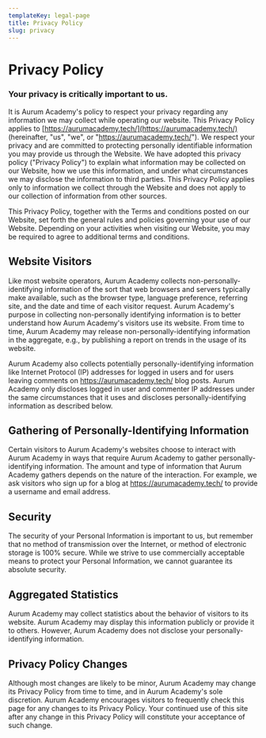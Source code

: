 ```yaml
---
templateKey: legal-page
title: Privacy Policy
slug: privacy 
---
```

# Privacy Policy

### Your privacy is critically important to us.

It is Aurum Academy's policy to respect your privacy regarding any information we may collect while operating our website. This Privacy Policy applies to [https://aurumacademy.tech/](https://aurumacademy.tech/) (hereinafter, "us", "we", or "https://aurumacademy.tech/"). We respect your privacy and are committed to protecting personally identifiable information you may provide us through the Website. We have adopted this privacy policy ("Privacy Policy") to explain what information may be collected on our Website, how we use this information, and under what circumstances we may disclose the information to third parties. This Privacy Policy applies only to information we collect through the Website and does not apply to our collection of information from other sources.

This Privacy Policy, together with the Terms and conditions posted on our Website, set forth the general rules and policies governing your use of our Website. Depending on your activities when visiting our Website, you may be required to agree to additional terms and conditions.

## Website Visitors

Like most website operators, Aurum Academy collects non-personally-identifying information of the sort that web browsers and servers typically make available, such as the browser type, language preference, referring site, and the date and time of each visitor request. Aurum Academy's purpose in collecting non-personally identifying information is to better understand how Aurum Academy's visitors use its website. From time to time, Aurum Academy may release non-personally-identifying information in the aggregate, e.g., by publishing a report on trends in the usage of its website.

Aurum Academy also collects potentially personally-identifying information like Internet Protocol (IP) addresses for logged in users and for users leaving comments on https://aurumacademy.tech/ blog posts. Aurum Academy only discloses logged in user and commenter IP addresses under the same circumstances that it uses and discloses personally-identifying information as described below.

## Gathering of Personally-Identifying Information

Certain visitors to Aurum Academy's websites choose to interact with Aurum Academy in ways that require Aurum Academy to gather personally-identifying information. The amount and type of information that Aurum Academy gathers depends on the nature of the interaction. For example, we ask visitors who sign up for a blog at https://aurumacademy.tech/ to provide a username and email address.

## Security

The security of your Personal Information is important to us, but remember that no method of transmission over the Internet, or method of electronic storage is 100% secure. While we strive to use commercially acceptable means to protect your Personal Information, we cannot guarantee its absolute security.

## Aggregated Statistics

Aurum Academy may collect statistics about the behavior of visitors to its website. Aurum Academy may display this information publicly or provide it to others. However, Aurum Academy does not disclose your personally-identifying information.

## Privacy Policy Changes

Although most changes are likely to be minor, Aurum Academy may change its Privacy Policy from time to time, and in Aurum Academy's sole discretion. Aurum Academy encourages visitors to frequently check this page for any changes to its Privacy Policy. Your continued use of this site after any change in this Privacy Policy will constitute your acceptance of such change.